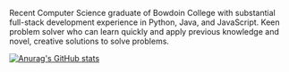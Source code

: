 Recent Computer Science graduate of Bowdoin College with substantial full-stack development experience in Python, Java, and JavaScript. Keen problem solver who can learn quickly and apply previous knowledge and novel, creative solutions to solve problems.

[![Anurag's GitHub stats](https://github-readme-stats.vercel.app/api?username=shahirtaj&count_private=true&show_icons=true&theme=transparent)](https://github.com/anuraghazra/github-readme-stats)
